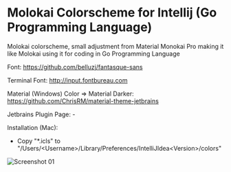 # Molokai Colorscheme for Intellij (Go Programming Language)

Molokai colorscheme, small adjustment from Material Monokai Pro making it like Molokai using it for coding in Go Programming Language

Font: https://github.com/belluzj/fantasque-sans

Terminal Font: http://input.fontbureau.com

Material (Windows) Color => Material Darker: https://github.com/ChrisRM/material-theme-jetbrains

Jetbrains Plugin Page: -

Installation (Mac):
- Copy "*.icls" to "/Users/\<Username\>/Library/Preferences/IntelliJIdea\<Version\>/colors"

![Screenshot 01](https://raw.githubusercontent.com/nzer0nz/intellij-color-molokai/master/screenshots/Molokai.png)

